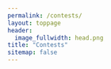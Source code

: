 ```yaml
---
permalink: /contests/
layout: toppage
header:
  image_fullwidth: head.png
title: "Contests"
sitemap: false
---
```

